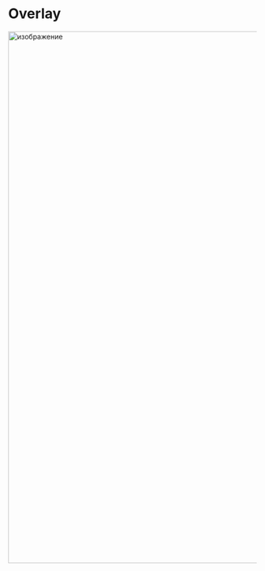 # Overlay
<img width="1919" height="1079" alt="изображение" src="https://github.com/user-attachments/assets/5d203c74-eb26-4d6c-a55d-57b8bdd8a886" />
